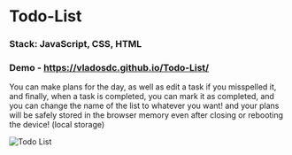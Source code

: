 # Todo-List

### Stack: JavaScript, CSS, HTML

### Demo - https://vladosdc.github.io/Todo-List/

You can make plans for the day, as well as edit a task if you misspelled it, and finally, when a task is completed, you can mark it as completed, and you can change the name of the list to whatever you want! and your plans will be safely stored in the browser memory even after closing or rebooting the device! (local storage)

![Todo List](https://github.com/vladosdc/Todo-List/assets/60854964/76e03511-53a8-428a-be36-120e0369742f)

